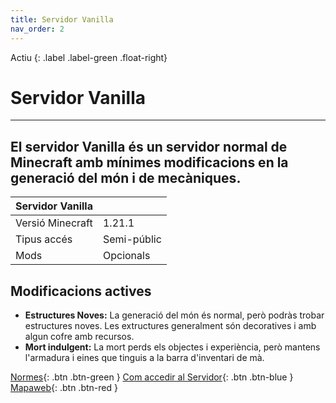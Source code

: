 ```yaml
---
title: Servidor Vanilla
nav_order: 2
---
```


Actiu 
{: .label .label-green .float-right}
# Servidor Vanilla 

---
El servidor Vanilla és un servidor normal de Minecraft amb mínimes modificacions en la generació del món i de mecàniques.
---

| Servidor Vanilla      |               |
|:----------------------|:--------------|
| Versió Minecraft      | 1.21.1        |
| Tipus accés           | Semi-públic   |
| Mods                  | Opcionals     |


## Modificacions actives

- **Estructures Noves:** La generació del món és normal, però podràs trobar estructures noves. Les extructures generalment són decoratives i amb algun cofre amb recursos.
- **Mort indulgent:** La mort perds els objectes i experiència, però mantens l'armadura i eines que tinguis a la barra d'inventari de mà. 

[Normes](normes.md){: .btn .btn-green } [Com accedir al Servidor](acces.md){: .btn .btn-blue } [Mapaweb](mapaweb.md){: .btn .btn-red }

